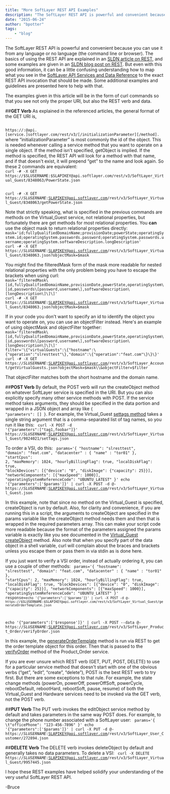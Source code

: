 ```yaml
---
title: "More SoftLayer REST API Examples"
description: "The SoftLayer REST API is powerful and convenient because you can use it from any language or no language (the command l"
date: "2015-06-24"
author: "bpotter"
tags:
    - "blog"
---
```


The SoftLayer REST API is powerful and convenient because you can use it from any language or no language (the command line or browser). The basics of using the REST API are explained in an [SLDN article on REST](http://sldn.softlayer.com/article/rest), and some examples are given in an [SLDN blog post on REST](http://sldn.softlayer.com/blog/klaude/Time-REST-Everyone). But even with this good information, it can be a little confusing understanding how to map what you see in the [SoftLayer API Services and Data Reference](http://sldn.softlayer.com/reference/services/SoftLayer_Account) to the exact REST API invocation that should be made. Some additional examples and guidelines are presented here to help with that.

The examples given in this article will be in the form of curl commands so that you see not only the proper URI, but also the REST verb and data.

##**GET Verb**
As explained in the referenced articles, the general format of the GET URI is,

<code>
https://<username>:<apiKey>@api.[service.]softlayer.com/rest/v3/<serviceName>[/initializationParameter][/method].<returnDatatype>
</code>
where “initializationParameter” is most commonly the id of the object.  This is needed whenever calling a service method that you want to operate on a single object.  If the method isn't specified, getObject is implied.  If the method is specified, the REST API will look for a method with that name, and if that doesn't exist, it will prepend “get” to the name and look again.  So these 2 commands are equivalent:

<code>
curl -# -X GET https://$SLUSERNAME:$SLAPIKEY@api.softlayer.com/rest/v3/SoftLayer_Virtual_Guest/8348063/PowerState.json

curl -# -X GET https://$SLUSERNAME:$SLAPIKEY@api.softlayer.com/rest/v3/SoftLayer_Virtual_Guest/8348063/getPowerState.json
</code>

Note that strictly speaking, what is specified in the previous commands are methods on the Virtual_Guest service, not relational properties, but fortunately there are get methods for most relational properties.  You **can** use the object mask to return relational properties directly:
<code>
mask='id;fullyQualifiedDomainName;provisionDate;powerState;operatingSystem.id;operatingSystem.passwords.password;operatingSystem.passwords.username;operatingSystem.softwareDescription.longDescription'
curl -# -X GET https://$SLUSERNAME:$SLAPIKEY@api.softlayer.com/rest/v3/SoftLayer_Virtual_Guest/8348063.json?objectMask=$mask
</code>

You might find the filteredMask form of the mask more readable for nested relational properties with the only problem being you have to escape the brackets when using curl:
<code>
mask='filteredMask\\[id,fullyQualifiedDomainName,provisionDate,powerState,operatingSystem\\[id,passwords\\[password,username\\],softwareDescription\\[longDescription\\]\\]\\]'
curl -# -X GET https://$SLUSERNAME:$SLAPIKEY@api.softlayer.com/rest/v3/SoftLayer_Virtual_Guest/8348063.json?objectMask=$mask
</code>

If in your code you don't want to specify an id to identify the object you want to operate on, you can use an objectFilter instead.  Here's an example of using objectMask and objectFilter together:
<code>
mask='filteredMask\\[id,fullyQualifiedDomainName,provisionDate,powerState,operatingSystem\\[id,passwords\\[password,username\\],softwareDescription\\[longDescription\\]\\]\\]'
filter='\\{"virtualGuests":\\{"hostname":\\{"operation":"slresttest"\\},"domain":\\{"operation":"feat.com"\\}\\}\\}'
curl -# -X GET https://$SLUSERNAME:$SLAPIKEY@api.softlayer.com/rest/v3/SoftLayer_Account/getVirtualGuests.json?objectMask=$mask\\&objectFilter=$filter
</code>

That objectFilter matches both the short hostname and the domain name.

##**POST Verb**
By default, the POST verb will run the createObject method on whatever SoftLayer service is specified in the URI.  But you can also explicitly specify many other service methods with POST.  If the service method takes arguments, they should be specified in the data portion and wrapped in a JSON object and array like <code>{ "parameters": [] }</code>.  For example, the Virtual_Guest [settags method](http://sldn.softlayer.com/reference/services/SoftLayer_Virtual_Guest/setTags) takes a single string argument that is a comma-separated list of tag names, so you run it like this:
<code>
curl -X POST -d '{"parameters":["tag1,foobar"]}' https://$SLUSERNAME:$SLAPIKEY@api.softlayer.com/rest/v3/SoftLayer_Virtual_Guest/9824021/setTags.json
</code>

To order a VSI, do this:
<code>
params='{ 
    "hostname": "slresttest", 
    "domain": "feat.com", 
    "datacenter" : { "name" : "tor01" },
    "startCpus": 2, 
    "maxMemory": 1024, 
    "hourlyBillingFlag": true, 
    "localDiskFlag": true, 
    "blockDevices": [{"device": "0", "diskImage": {"capacity": 25}}],
    "networkComponents": [{"maxSpeed": 1000}],
    "operatingSystemReferenceCode": "UBUNTU_LATEST" 
}'
echo '{"parameters":['$params']}' | curl -X POST -d @- https://$SLUSERNAME:$SLAPIKEY@api.softlayer.com/rest/v3/SoftLayer_Virtual_Guest.json
</code>

In this example, note that since no method on the Virtual_Guest is specified, createObject is run by default.  Also, for clarity and convenience, if you are running this in a script, the arguments to createObject are specified in the params variable like the createObject method needs them and then that is wrapped in the required parameters array.  This can make your script code more readable because the format of the parameters assigned the params variable is exactly like you see documented in the [Virtual_Guest createObject](http://sldn.softlayer.com/reference/services/SoftLayer_Virtual_Guest/createObject) method.  Also note that when you specify part of the data object in a shell variable, curl will complain about the braces and brackets unless you escape them or pass them in via stdin as is done here.

If you just want to verify a VSI order, instead of actually ordering it, you can use a couple of other methods:
<code>
params='{ 
    "hostname": "slresttest", 
    "domain": "feat.com", 
    "datacenter" : { "name" : "tor01" },
    "startCpus": 2, 
    "maxMemory": 1024, 
    "hourlyBillingFlag": true, 
    "localDiskFlag": true, 
    "blockDevices": [{"device": "0", "diskImage": {"capacity": 25}}],
    "networkComponents": [{"maxSpeed": 1000}],
    "operatingSystemReferenceCode": "UBUNTU_LATEST" 
}'
response=`echo '{"parameters":['$params']}' | curl -X POST -d @- https://$SLUSERNAME:$SLAPIKEY@api.softlayer.com/rest/v3/SoftLayer_Virtual_Guest/generateOrderTemplate.json`

echo '{"parameters":['$response']}' | curl -X POST --data @- https://$SLUSERNAME:$SLAPIKEY@api.softlayer.com/rest/v3/SoftLayer_Product_Order/verifyOrder.json
</code>

In this example, the [generateOrderTemplate](http://sldn.softlayer.com/reference/services/SoftLayer_Virtual_Guest/generateOrderTemplate) method is run via REST to get the order template object for this order.  Then that is passed to the [verifyOrder](http://sldn.softlayer.com/reference/services/SoftLayer_Product_Order/verifyOrder/) method of the Product_Order service.

If you are ever unsure which REST verb (GET, PUT, POST, DELETE) to use for a particular service method that doesn't start with one of the obvious verbs (“get”, “edit”, “create”, “delete”), POST is the best REST verb to try first.  But there are some exceptions to that rule.  For example, the state change methods (powerOn, powerOff, powerOffSoft, powerCycle, rebootDefault, rebootHard, rebootSoft, pause, resume) of both the Virtual_Guest and Hardware services need to be invoked via the GET verb, not the POST verb.

##**PUT Verb**
The PUT verb invokes the editObject service method by default and takes parameters in the same way POST does.  For example, to change the phone number associated with a SoftLayer user:
<code>
params='{ 
\t"officePhone": "123-456-7896"
}'
echo '{"parameters":['$params']}' | curl -X PUT -d @- https://$SLUSERNAME:$SLAPIKEY@api.softlayer.com/rest/v3/SoftLayer_User_Customer/272894.json
</code>

##**DELETE Verb**
The DELETE verb invokes deleteObject by default and generally takes no data parameters.  To delete a VSI:
<code>
curl -X DELETE https://$SLUSERNAME:$SLAPIKEY@api.softlayer.com/rest/v3/SoftLayer_Virtual_Guest/9957445.json
</code>

I hope these REST examples have helped solidify your understanding of the very useful SoftLayer REST API.

-Bruce


